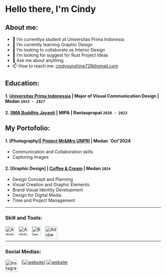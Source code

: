 # Hello there, I'm Cindy
## About me:
- 🔭 I’m currentlya student at Universitas Prima Indonesia
- 🌱 I’m currently learning Graphic Design
- 👯 I’m looking to collaborate as Interior Design
- 🤔 I’m looking for suggest for Rust Project Ideas
- 💬 Ask me about anything
- 📫 How to reach me: cindysunshine728@gmail.com

## Education:

#### 1. [Universitas Prima Indonessia](https://unprimdn.ac.id/) | Major of Visual Communication Design | Medan `2023 - 2027`
 #### 2. [SMA Buddhis Jayanti](https://dapo.kemdikbud.go.id/sekolah/1959D5AC26ABFAEA8D80) | MIPA | Rantauprapat `2020 - 2023`

## My Portofolio:
#### 1. [Photography]| [Project Mr&Mrs UNPRI](https://github.com/user-attachments/assets/83c8564b-135a-40e4-af72-0fc6a8cba28f) | Medan `Oct'2024
   - Communication and Collaboration skills
   - Capturing images
#### 2. [Graphic Design] | [Coffee & Cream](https://drive.google.com/file/d/1Ly7X3qalTc6pTdRuce6i5-1OQZQcUWzX/view?usp=drive_link) | Medan `2024`
   - Design Concept and Planning
   - Visual Creation and Graphic Elements
   - Brand Visual Identity Development
   - Design for Digital Media
   - Time and Project Management
---

### Skill and Tools:

[<img align="left" alt="Adobe Illustrator" width="30px" src="https://www.adobe.com/cc-shared/assets/img/product-icons/svg/illustrator-40.svg" style="padding-right:10px;" />][webdev]
[<img align="left" alt="Adobe Photoshop" width="30px" src="https://th.bing.com/th?id=OSAAS.7F34B6871FC320DC9A07CEE1A931250E&w=72&h=72&c=17&rs=1&o=6&dpr=1.1&pid=5.1" style="padding-right:10px;" />][webdev]
[<img align="left" alt="Blender" width="30px" src="https://th.bing.com/th?id=OSAAS.6EB038D49D14777AA2D6B24BE4501905&w=72&h=72&c=17&rs=1&o=6&dpr=1.1&pid=5.1" style="padding-right:10px;" />][webdev]
[<img align="left" alt="Adobe Affter Effect 2024" width="40px" src="https://th.bing.com/th?id=OSAAS.314E4CE0EE12BD064AEE4A393EEEB18D&w=72&h=72&c=17&rs=1&o=6&dpr=1.1&pid=5.1" style="padding-right:10px;" />][webdev]

<br />
<br />

---
### Social Medias:

[[<img align="left" alt="Instagram" width="40px" src="https://th.bing.com/th?id=OSK.5f70ba24c4eb58acf56e988e3c6563ee&w=80&h=80&r=0&o=6&cb=B&pid=1.2" style="padding-right:10px;" />][webdev][![website](./img/instagram-light.svg)](https://www.instagram.com/cin_cciinn/#gh-light-mode-only)]
[![website](./img/instagram-dark.svg)](https://www.instagram.com/cin_cciinn/#gh-dark-mode-only)
&nbsp;&nbsp;


[webdev]: https://github.com/vincentwidyan/vincentwidyan
